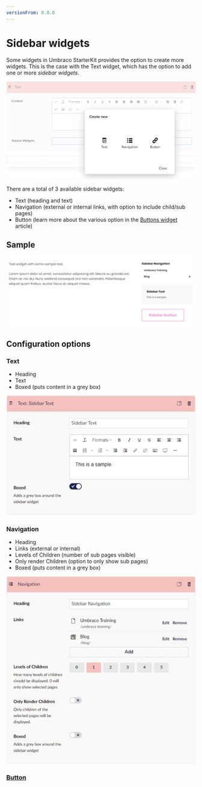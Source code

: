 ```yaml
---
versionFrom: 8.0.0
---
```


# Sidebar widgets

Some widgets in Umbraco StarterKit provides the option to create more widgets. This is the case with the Text widget, which has the option to add one or more *sidebar widgets*.

![The three sidebar widgets available](images/sidebarwidgets-options.png)

There are a total of 3 available sidebar widgets:

* Text (heading and text)
* Navigation (external or internal links, with option to include child/sub pages)
* Button (learn more about the various option in the [Buttons widget](../Buttons) article)

## Sample

![A visual sample of all three sidebar widgets](images/sidebarwidgets-samples.png)

## Configuration options

### Text

* Heading
* Text
* Boxed (puts content in a grey box)

![Config options for the text sidebar](images/sidebarwidgets-text-config.png)

### Navigation

* Heading
* Links (external or internal)
* Levels of Children (number of sub pages visible)
* Only render Children (option to only show sub pages)
* Boxed (puts content in a grey box)

![Config options for the navigation sidebar](images/sidebarwidgets-nav-config.png)

### [Button](../Buttons)
